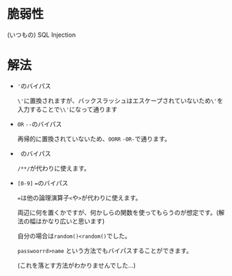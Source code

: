 # 脆弱性

(いつもの) SQL Injection

# 解法

- `'`のバイパス

  `\'`に置換されますが、バックスラッシュはエスケープされていないため`\'`を入力することで`\\'`になって通ります

- `OR` `--`のバイパス

  再帰的に置換されていないため、`OORR` `-OR-`で通ります。

- ` `のバイパス

  `/**/`が代わりに使えます。

- `[0-9]` `=`のバイパス

  `=`は他の論理演算子`<`や`>`が代わりに使えます。

  両辺に何を置くかですが、何かしらの関数を使ってもらうのが想定です。(解法の幅はかなり広いと思います)

  自分の場合は`random()<random()`でした。

  `passwoorrd>name` という方法でもバイパスすることができます。

  (これを落とす方法がわかりませんでした...)


